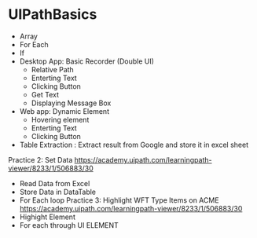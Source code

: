 # UIPathBasics
- Array
- For Each
- If 
- Desktop App: Basic Recorder (Double UI)
	- Relative Path
	- Enterting Text	
	- Clicking Button
	- Get Text
	- Displaying Message Box
- Web app: Dynamic Element
	- Hovering element
	- Enterting Text	
	- Clicking Button
- Table Extraction : Extract result from Google and store it in excel sheet

Practice 2: Set Data https://academy.uipath.com/learningpath-viewer/8233/1/506883/30
- Read Data from Excel 
- Store Data in DataTable
- For Each loop 
Practice 3: Highlight WFT Type Items on ACME https://academy.uipath.com/learningpath-viewer/8233/1/506883/30 
- Highight Element
- For each through UI ELEMENT


